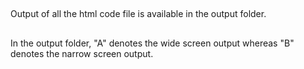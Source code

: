 ##
Output of all the html code file is available in the output folder.

##
In the output folder, "A" denotes the wide screen output whereas "B" denotes the narrow screen output.
